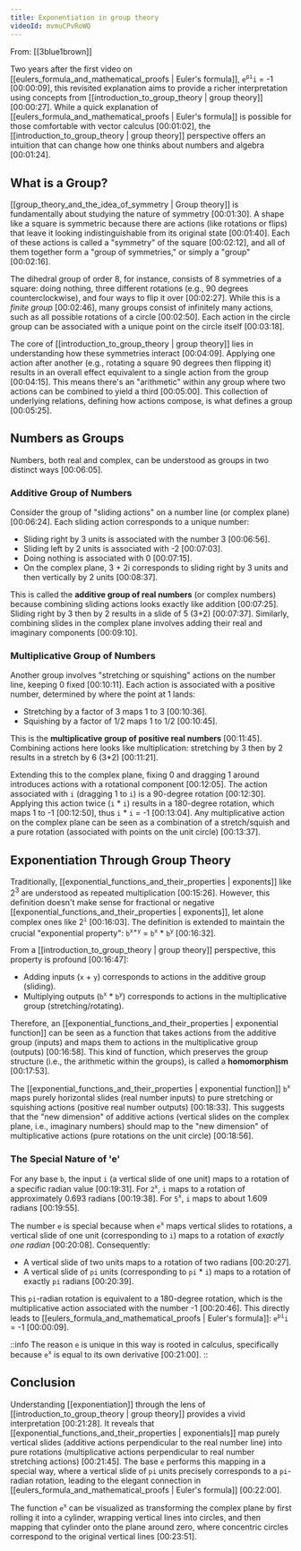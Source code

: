 ```yaml
---
title: Exponentiation in group theory
videoId: mvmuCPvRoWQ
---
```


From: [[3blue1brown]] <br/> 

Two years after the first video on [[eulers_formula_and_mathematical_proofs | Euler's formula]], `e`<sup>`pi`</sup>`i` = -1 <a class="yt-timestamp" data-t="00:00:09">[00:00:09]</a>, this revisited explanation aims to provide a richer interpretation using concepts from [[introduction_to_group_theory | group theory]] <a class="yt-timestamp" data-t="00:00:27">[00:00:27]</a>. While a quick explanation of [[eulers_formula_and_mathematical_proofs | Euler's formula]] is possible for those comfortable with vector calculus <a class="yt-timestamp" data-t="00:01:02">[00:01:02]</a>, the [[introduction_to_group_theory | group theory]] perspective offers an intuition that can change how one thinks about numbers and algebra <a class="yt-timestamp" data-t="00:01:24">[00:01:24]</a>.

## What is a Group?

[[group_theory_and_the_idea_of_symmetry | Group theory]] is fundamentally about studying the nature of symmetry <a class="yt-timestamp" data-t="00:01:30">[00:01:30]</a>. A shape like a square is symmetric because there are actions (like rotations or flips) that leave it looking indistinguishable from its original state <a class="yt-timestamp" data-t="00:01:40">[00:01:40]</a>. Each of these actions is called a "symmetry" of the square <a class="yt-timestamp" data-t="00:02:12">[00:02:12]</a>, and all of them together form a "group of symmetries," or simply a "group" <a class="yt-timestamp" data-t="00:02:16">[00:02:16]</a>.

The dihedral group of order 8, for instance, consists of 8 symmetries of a square: doing nothing, three different rotations (e.g., 90 degrees counterclockwise), and four ways to flip it over <a class="yt-timestamp" data-t="00:02:27">[00:02:27]</a>. While this is a *finite group* <a class="yt-timestamp" data-t="00:02:46">[00:02:46]</a>, many groups consist of infinitely many actions, such as all possible rotations of a circle <a class="yt-timestamp" data-t="00:02:50">[00:02:50]</a>. Each action in the circle group can be associated with a unique point on the circle itself <a class="yt-timestamp" data-t="00:03:18">[00:03:18]</a>.

The core of [[introduction_to_group_theory | group theory]] lies in understanding how these symmetries interact <a class="yt-timestamp" data-t="00:04:09">[00:04:09]</a>. Applying one action after another (e.g., rotating a square 90 degrees then flipping it) results in an overall effect equivalent to a single action from the group <a class="yt-timestamp" data-t="00:04:15">[00:04:15]</a>. This means there's an "arithmetic" within any group where two actions can be combined to yield a third <a class="yt-timestamp" data-t="00:05:00">[00:05:00]</a>. This collection of underlying relations, defining how actions compose, is what defines a group <a class="yt-timestamp" data-t="00:05:25">[00:05:25]</a>.

## Numbers as Groups

Numbers, both real and complex, can be understood as groups in two distinct ways <a class="yt-timestamp" data-t="00:06:05">[00:06:05]</a>.

### Additive Group of Numbers

Consider the group of "sliding actions" on a number line (or complex plane) <a class="yt-timestamp" data-t="00:06:24">[00:06:24]</a>. Each sliding action corresponds to a unique number:
*   Sliding right by 3 units is associated with the number 3 <a class="yt-timestamp" data-t="00:06:56">[00:06:56]</a>.
*   Sliding left by 2 units is associated with -2 <a class="yt-timestamp" data-t="00:07:03">[00:07:03]</a>.
*   Doing nothing is associated with 0 <a class="yt-timestamp" data-t="00:07:15">[00:07:15]</a>.
*   On the complex plane, 3 + 2i corresponds to sliding right by 3 units and then vertically by 2 units <a class="yt-timestamp" data-t="00:08:37">[00:08:37]</a>.

This is called the **additive group of real numbers** (or complex numbers) because combining sliding actions looks exactly like addition <a class="yt-timestamp" data-t="00:07:25">[00:07:25]</a>. Sliding right by 3 then by 2 results in a slide of 5 (3+2) <a class="yt-timestamp" data-t="00:07:37">[00:07:37]</a>. Similarly, combining slides in the complex plane involves adding their real and imaginary components <a class="yt-timestamp" data-t="00:09:10">[00:09:10]</a>.

### Multiplicative Group of Numbers

Another group involves "stretching or squishing" actions on the number line, keeping 0 fixed <a class="yt-timestamp" data-t="00:10:11">[00:10:11]</a>. Each action is associated with a positive number, determined by where the point at 1 lands:
*   Stretching by a factor of 3 maps 1 to 3 <a class="yt-timestamp" data-t="00:10:36">[00:10:36]</a>.
*   Squishing by a factor of 1/2 maps 1 to 1/2 <a class="yt-timestamp" data-t="00:10:45">[00:10:45]</a>.

This is the **multiplicative group of positive real numbers** <a class="yt-timestamp" data-t="00:11:45">[00:11:45]</a>. Combining actions here looks like multiplication: stretching by 3 then by 2 results in a stretch by 6 (3*2) <a class="yt-timestamp" data-t="00:11:21">[00:11:21]</a>.

Extending this to the complex plane, fixing 0 and dragging 1 around introduces actions with a rotational component <a class="yt-timestamp" data-t="00:12:05">[00:12:05]</a>. The action associated with `i` (dragging 1 to `i`) is a 90-degree rotation <a class="yt-timestamp" data-t="00:12:30">[00:12:30]</a>. Applying this action twice (`i` * `i`) results in a 180-degree rotation, which maps 1 to -1 <a class="yt-timestamp" data-t="00:12:50">[00:12:50]</a>, thus `i` * `i` = -1 <a class="yt-timestamp" data-t="00:13:04">[00:13:04]</a>. Any multiplicative action on the complex plane can be seen as a combination of a stretch/squish and a pure rotation (associated with points on the unit circle) <a class="yt-timestamp" data-t="00:13:37">[00:13:37]</a>.

## Exponentiation Through Group Theory

Traditionally, [[exponential_functions_and_their_properties | exponents]] like 2<sup>3</sup> are understood as repeated multiplication <a class="yt-timestamp" data-t="00:15:26">[00:15:26]</a>. However, this definition doesn't make sense for fractional or negative [[exponential_functions_and_their_properties | exponents]], let alone complex ones like 2<sup>`i`</sup> <a class="yt-timestamp" data-t="00:16:03">[00:16:03]</a>. The definition is extended to maintain the crucial "exponential property": `b`<sup>`x`+`y`</sup> = `b`<sup>`x`</sup> * `b`<sup>`y`</sup> <a class="yt-timestamp" data-t="00:16:32">[00:16:32]</a>.

From a [[introduction_to_group_theory | group theory]] perspective, this property is profound <a class="yt-timestamp" data-t="00:16:47">[00:16:47]</a>:
*   Adding inputs (`x` + `y`) corresponds to actions in the additive group (sliding).
*   Multiplying outputs (`b`<sup>`x`</sup> * `b`<sup>`y`</sup>) corresponds to actions in the multiplicative group (stretching/rotating).

Therefore, an [[exponential_functions_and_their_properties | exponential function]] can be seen as a function that takes actions from the additive group (inputs) and maps them to actions in the multiplicative group (outputs) <a class="yt-timestamp" data-t="00:16:58">[00:16:58]</a>. This kind of function, which preserves the group structure (i.e., the arithmetic within the groups), is called a **homomorphism** <a class="yt-timestamp" data-t="00:17:53">[00:17:53]</a>.

The [[exponential_functions_and_their_properties | exponential function]] `b`<sup>`x`</sup> maps purely horizontal slides (real number inputs) to pure stretching or squishing actions (positive real number outputs) <a class="yt-timestamp" data-t="00:18:33">[00:18:33]</a>. This suggests that the "new dimension" of additive actions (vertical slides on the complex plane, i.e., imaginary numbers) should map to the "new dimension" of multiplicative actions (pure rotations on the unit circle) <a class="yt-timestamp" data-t="00:18:56">[00:18:56]</a>.

### The Special Nature of 'e'

For any base `b`, the input `i` (a vertical slide of one unit) maps to a rotation of a specific radian value <a class="yt-timestamp" data-t="00:19:31">[00:19:31]</a>. For `2`<sup>`x`</sup>, `i` maps to a rotation of approximately 0.693 radians <a class="yt-timestamp" data-t="00:19:38">[00:19:38]</a>. For `5`<sup>`x`</sup>, `i` maps to about 1.609 radians <a class="yt-timestamp" data-t="00:19:55">[00:19:55]</a>.

The number `e` is special because when `e`<sup>`x`</sup> maps vertical slides to rotations, a vertical slide of one unit (corresponding to `i`) maps to a rotation of *exactly one radian* <a class="yt-timestamp" data-t="00:20:08">[00:20:08]</a>. Consequently:
*   A vertical slide of two units maps to a rotation of two radians <a class="yt-timestamp" data-t="00:20:27">[00:20:27]</a>.
*   A vertical slide of `pi` units (corresponding to `pi` * `i`) maps to a rotation of exactly `pi` radians <a class="yt-timestamp" data-t="00:20:39">[00:20:39]</a>.

This `pi`-radian rotation is equivalent to a 180-degree rotation, which is the multiplicative action associated with the number -1 <a class="yt-timestamp" data-t="00:20:46">[00:20:46]</a>. This directly leads to [[eulers_formula_and_mathematical_proofs | Euler's formula]]: `e`<sup>`pi`</sup>`i` = -1 <a class="yt-timestamp" data-t="00:00:09">[00:00:09]</a>.

::info
The reason `e` is unique in this way is rooted in calculus, specifically because `e`<sup>`x`</sup> is equal to its own derivative <a class="yt-timestamp" data-t="00:21:00">[00:21:00]</a>.
::

## Conclusion

Understanding [[exponentiation]] through the lens of [[introduction_to_group_theory | group theory]] provides a vivid interpretation <a class="yt-timestamp" data-t="00:21:28">[00:21:28]</a>. It reveals that [[exponential_functions_and_their_properties | exponentials]] map purely vertical slides (additive actions perpendicular to the real number line) into pure rotations (multiplicative actions perpendicular to real number stretching actions) <a class="yt-timestamp" data-t="00:21:45">[00:21:45]</a>. The base `e` performs this mapping in a special way, where a vertical slide of `pi` units precisely corresponds to a `pi`-radian rotation, leading to the elegant connection in [[eulers_formula_and_mathematical_proofs | Euler's formula]] <a class="yt-timestamp" data-t="00:22:00">[00:22:00]</a>.

The function `e`<sup>`x`</sup> can be visualized as transforming the complex plane by first rolling it into a cylinder, wrapping vertical lines into circles, and then mapping that cylinder onto the plane around zero, where concentric circles correspond to the original vertical lines <a class="yt-timestamp" data-t="00:23:51">[00:23:51]</a>.